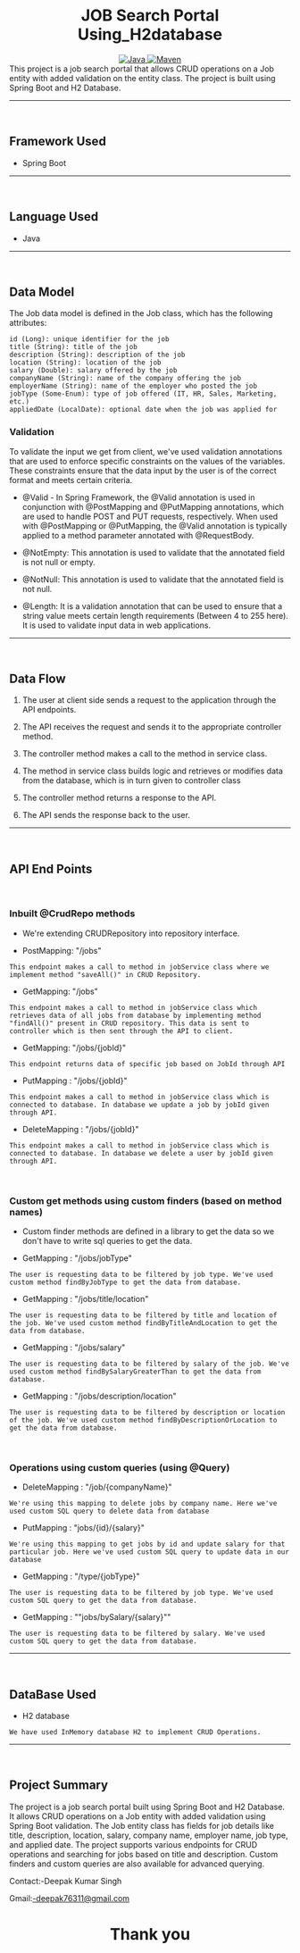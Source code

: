 <center>
<h1> JOB Search Portal Using_H2database </h1>
</center>
<center>
<a href="Java url">
    <img alt="Java" src="https://img.shields.io/badge/Java->=8-darkblue.svg" />
</a>
<a href="Maven url" >
    <img alt="Maven" src="https://img.shields.io/badge/maven-3.0.5-brightgreen.svg" />
</a>
</center>
This project is a job search portal that allows CRUD operations on a Job entity with added validation on the entity class. The project is built using Spring Boot and H2 Database.

---
<br>

## Framework Used
* Spring Boot

---
<br>

## Language Used
* Java

---
<br>

## Data Model

The Job data model is defined in the Job class, which has the following attributes:
```
id (Long): unique identifier for the job
title (String): title of the job
description (String): description of the job
location (String): location of the job
salary (Double): salary offered by the job
companyName (String): name of the company offering the job
employerName (String): name of the employer who posted the job
jobType (Some-Enum): type of job offered (IT, HR, Sales, Marketing, etc.)
appliedDate (LocalDate): optional date when the job was applied for
```

### Validation

To validate the input we get from client, we've used validation annotations that are used to enforce specific constraints on the values of the variables. These constraints ensure that the data input by the user is of the correct format and meets certain criteria.

* @Valid - In Spring Framework, the @Valid annotation is used in conjunction with @PostMapping and @PutMapping annotations, which are used to handle POST and PUT requests, respectively. When used with @PostMapping or @PutMapping, the @Valid annotation is typically applied to a method parameter annotated with @RequestBody.

* @NotEmpty: This annotation is used to validate that the annotated field is not null or empty. 

* @NotNull: This annotation is used to validate that the annotated field is not null.

* @Length: It is a validation annotation that can be used to ensure that a string value meets certain length requirements (Between 4 to 255 here). It is used to validate input data in web applications.
---
<br>

## Data Flow

1. The user at client side sends a request to the application through the API endpoints.
2. The API receives the request and sends it to the appropriate controller method.
3. The controller method makes a call to the method in service class.

4. The method in service class builds logic and retrieves or modifies data from the database, which is in turn given to controller class
5. The controller method returns a response to the API.
6. The API sends the response back to the user.

---

<br>


## API End Points 

</br>

### Inbuilt @CrudRepo methods
- We're extending CRUDRepository into repository interface.

* PostMapping: "/jobs"
```
This endpoint makes a call to method in jobService class where we implement method "saveAll()" in CRUD Repository.
```

* GetMapping: "/jobs"
```
This endpoint makes a call to method in jobService class which retrieves data of all jobs from database by implementing method "findAll()" present in CRUD repository. This data is sent to controller which is then sent through the API to client.
```

* GetMapping: "/jobs/{jobId}"
```
This endpoint returns data of specific job based on JobId through API
```

* PutMapping : "/jobs/{jobId}"
```
This endpoint makes a call to method in jobService class which is connected to database. In database we update a job by jobId given through API.
```

* DeleteMapping : "/jobs/{jobId}"
```
This endpoint makes a call to method in jobService class which is connected to database. In database we delete a user by jobId given through API.
```


</br>

### Custom get methods using custom finders (based on method names)
- Custom finder methods are defined in a library to get the data so we don't have to write sql queries to get the data.

* GetMapping : "/jobs/jobType"
```
The user is requesting data to be filtered by job type. We've used custom method findByJobType to get the data from database.
```

* GetMapping : "/jobs/title/location"  
```
The user is requesting data to be filtered by title and location of the job. We've used custom method findByTitleAndLocation to get the data from database.
```


* GetMapping : "/jobs/salary"  
```
The user is requesting data to be filtered by salary of the job. We've used custom method findBySalaryGreaterThan to get the data from database.
```

* GetMapping : "/jobs/description/location" 
```
The user is requesting data to be filtered by description or location of the job. We've used custom method findByDescriptionOrLocation to get the data from database.
```

</br>

### Operations using custom queries (using @Query)

* DeleteMapping : "/job/{companyName}"
```
We're using this mapping to delete jobs by company name. Here we've used custom SQL query to delete data from database
```


* PutMapping : "jobs/{id}/{salary}"
```
We're using this mapping to get jobs by id and update salary for that particular job. Here we've used custom SQL query to update data in our database
```

* GetMapping : "/type/{jobType}"
```
The user is requesting data to be filtered by job type. We've used custom SQL query to get the data from database.
```

* GetMapping : ""jobs/bySalary/{salary}""
```
The user is requesting data to be filtered by salary. We've used custom SQL query to get the data from database.
```
---
<br>


## DataBase Used
* H2 database
```
We have used InMemory database H2 to implement CRUD Operations.
```
---
<br>

## Project Summary

The project is a job search portal built using Spring Boot and H2 Database. It allows CRUD operations on a Job entity with added validation using Spring Boot validation. The Job entity class has fields for job details like title, description, location, salary, company name, employer name, job type, and applied date. The project supports various endpoints for CRUD operations and searching for jobs based on title and description. Custom finders and custom queries are also available for advanced querying.
 

 Contact:-Deepak Kumar Singh
 
 Gmail:-deepak76311@gmail.com
<center>
<h1> Thank you </h1>
</center>
             
